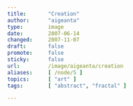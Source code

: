 ```yaml
---
title:       "Creation"
author:      "aigeanta"
type:        image
date:        2007-06-14
changed:     2007-11-07
draft:       false
promote:     false
sticky:      false
url:         /image/aigeanta/creation
aliases:     [ /node/5 ]
topics:      [ "art" ]
tags:        [ "abstract", "fractal" ]

---
```



